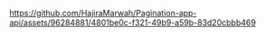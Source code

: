 https://github.com/HajiraMarwah/Pagination-app-api/assets/96284881/4801be0c-f321-49b9-a59b-83d20cbbb469
